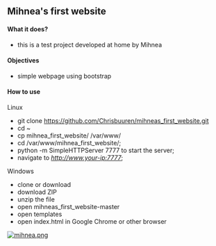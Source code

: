 ## Mihnea's first website

#### What it does?
  -  this is a test project developed at home by Mihnea

#### Objectives
  - simple webpage using bootstrap

#### How to use
Linux
  - git clone https://github.com/Chrisbuuren/mihneas_first_website.git
  - cd ~
  - cp mihnea_first_website/ /var/www/
  - cd /var/www/mihnea_first_website/;
  - python -m SimpleHTTPServer 7777 to start the server;
  - navigate to _http://www.your-ip:7777_;
 
Windows
  - clone or download
  - download ZIP
  - unzip the file
  - open mihneas_first_website-master
  - open templates
  - open index.html in Google Chrome or other browser

[![mihnea.png](https://s2.postimg.org/ev9aaln3t/mihnea.png)](https://postimg.org/image/dsz3s24ad/)

